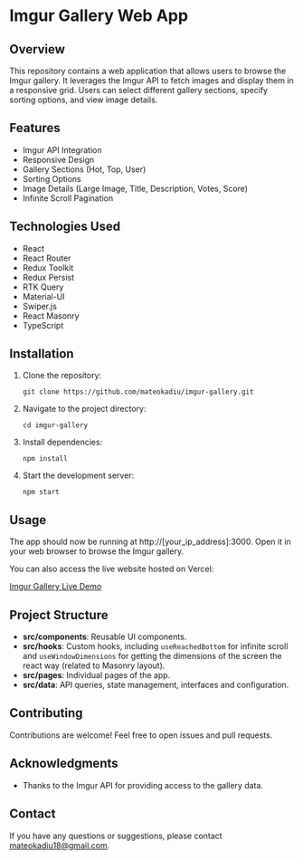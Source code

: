 # Imgur Gallery Web App

## Overview

This repository contains a web application that allows users to browse the Imgur gallery. It leverages the Imgur API to fetch images and display them in a responsive grid. Users can select different gallery sections, specify sorting options, and view image details.

## Features

- Imgur API Integration
- Responsive Design
- Gallery Sections (Hot, Top, User)
- Sorting Options
- Image Details (Large Image, Title, Description, Votes, Score)
- Infinite Scroll Pagination

## Technologies Used

- React
- React Router
- Redux Toolkit
- Redux Persist
- RTK Query
- Material-UI
- Swiper.js
- React Masonry
- TypeScript

## Installation

1. Clone the repository:

   ```shell
   git clone https://github.com/mateokadiu/imgur-gallery.git

   ```

2. Navigate to the project directory:

   ```shell
   cd imgur-gallery

   ```

3. Install dependencies:

   ```shell
   npm install

   ```

4. Start the development server:
   ```shell
   npm start
   ```

## Usage

The app should now be running at http://[your_ip_address]:3000. Open it in your web browser to browse the Imgur gallery.

You can also access the live website hosted on Vercel:

[Imgur Gallery Live Demo](https://imgur-gallery-khaki.vercel.app/)

## Project Structure

- **src/components**: Reusable UI components.
- **src/hooks**: Custom hooks, including `useReachedBottom` for infinite scroll and `useWindowDimensions` for getting the dimensions of the screen the react way (related to Masonry layout).
- **src/pages**: Individual pages of the app.
- **src/data**: API queries, state management, interfaces and configuration.

## Contributing

Contributions are welcome! Feel free to open issues and pull requests.

## Acknowledgments

- Thanks to the Imgur API for providing access to the gallery data.

## Contact

If you have any questions or suggestions, please contact [mateokadiu18@gmail.com](mailto:mateokadiu18@gmail.com).
